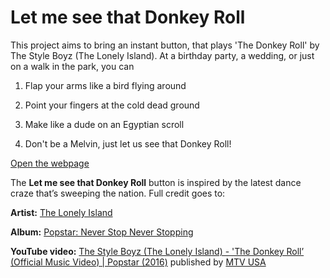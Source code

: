 # Let me see that Donkey Roll

This project aims to bring an instant button, that plays 'The Donkey Roll' by The Style Boyz (The Lonely Island). At a birthday party, a wedding, or just on a walk in the park, you can

1. Flap your arms like a bird flying around

2. Point your fingers at the cold dead ground

3. Make like a dude on an Egyptian scroll

4. Don't be a Melvin, just let us see that Donkey Roll!

[Open the webpage](http://tgeorgiev.github.io/lmstdr/)

The **Let me see that Donkey Roll** button is inspired by the latest dance craze that’s sweeping the nation. Full credit goes to:

**Artist:** [The Lonely Island](http://www.thelonelyisland.com)

**Album:** [Popstar: Never Stop Never Stopping](http://www.thelonelyisland.com/discography/popstar-never-stop-never-stopping/)

**YouTube video:** [The Style Boyz (The Lonely Island) - 'The Donkey Roll’ (Official Music Video) | Popstar (2016)](https://www.youtube.com/watch?v=-mRVK8-XfEU) published by [MTV USA](https://www.youtube.com/channel/UCxAICW_LdkfFYwTqTHHE0vg)